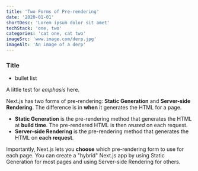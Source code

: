 ```yaml
---
title: 'Two Forms of Pre-rendering'
date: '2020-01-01'
shortDesc: 'Lorem ipsum dolor sit amet'
techStack: 'one, two'
categories: 'cat one, cat two'
imageSrc: 'www.image.com/derp.jpg'
imageAlt: 'An image of a derp'
---
```


### Title 

* bullet list

A little test for _emphasis_ here.

Next.js has two forms of pre-rendering: **Static Generation** and **Server-side Rendering**. The difference is in **when** it generates the HTML for a page.

- **Static Generation** is the pre-rendering method that generates the HTML at **build time**. The pre-rendered HTML is then _reused_ on each request.
- **Server-side Rendering** is the pre-rendering method that generates the HTML on **each request**.

Importantly, Next.js lets you **choose** which pre-rendering form to use for each page. You can create a "hybrid" Next.js app by using Static Generation for most pages and using Server-side Rendering for others.
